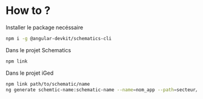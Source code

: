 # How to ?
Installer le package necéssaire
```bash
npm i -g @angular-devkit/schematics-cli
```

Dans le projet Schematics
```bash
npm link
```

Dans le projet iGed
```bash
npm link path/to/schematic/name
ng generate schemtic-name:schematic-name --name=nom_app --path=secteur/nom_app
```
